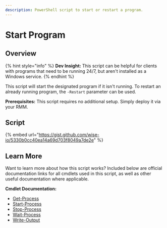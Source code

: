 ```yaml
---
description: PowerShell script to start or restart a program.
---
```


# Start Program

## Overview

{% hint style="info" %}
**Dev Insight:** This script can be helpful for clients with programs that need to be running 24/7, but aren't installed as a Windows service.
{% endhint %}

This script will start the designated program if it isn't running. To restart an already running program, the `-Restart` parameter can be used.

**Prerequisites:** This script requires no additional setup. Simply deploy it via your RMM.

## Script

{% embed url="https://gist.github.com/wise-io/5330b0cc40ea14a69d703f8049a7de2e" %}

## Learn More

Want to learn more about how this script works? Included below are official documentation links for all cmdlets used in this script, as well as other useful documentation where applicable.

**Cmdlet Documentation:**

* [Get-Process](https://docs.microsoft.com/en-us/powershell/module/microsoft.powershell.management/get-process?view=powershell-5.1)
* [Start-Process](https://docs.microsoft.com/en-us/powershell/module/microsoft.powershell.management/start-process?view=powershell-5.1)
* [Stop-Process](https://docs.microsoft.com/en-us/powershell/module/microsoft.powershell.management/stop-process?view=powershell-5.1)
* [Wait-Process](https://docs.microsoft.com/en-us/powershell/module/microsoft.powershell.management/wait-process?view=powershell-5.1)
* [Write-Output](https://docs.microsoft.com/en-us/powershell/module/microsoft.powershell.utility/write-output?view=powershell-7.2)
